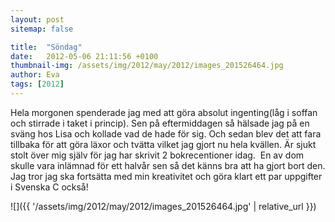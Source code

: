 ```yaml
---
layout: post
sitemap: false

title:  "Söndag"
date:   2012-05-06 21:11:56 +0100
thumbnail-img: /assets/img/2012/may/2012/images_201526464.jpg
author: Eva
tags: [2012]
---
```


Hela morgonen spenderade jag med att göra absolut ingenting(låg i soffan och stirrade i taket i princip). Sen på eftermiddagen så hälsade jag på en sväng hos Lisa och kollade vad de hade för sig. Och sedan blev det att fara tillbaka för att göra läxor och tvätta vilket jag gjort nu hela kvällen. Är sjukt stolt över mig själv för jag har skrivit 2 bokrecentioner idag.  En av dom skulle vara inlämnad för ett halvår sen så det känns bra att ha gjort bort den. Jag tror jag ska fortsätta med min kreativitet och göra klart ett par uppgifter i Svenska C också!

![]({{ '/assets/img/2012/may/2012/images_201526464.jpg'  | relative_url }})

